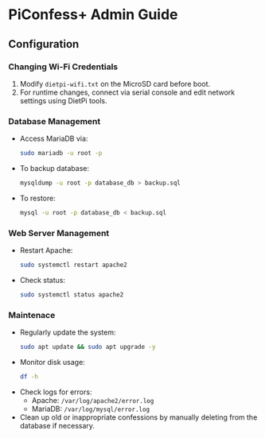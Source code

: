 # PiConfess+ Admin Guide

## Configuration

### Changing Wi-Fi Credentials

1. Modify `dietpi-wifi.txt` on the MicroSD card before boot.
2. For runtime changes, connect via serial console and edit network settings using DietPi tools.

### Database Management

- Access MariaDB via:
  ```bash
  sudo mariadb -u root -p
  ```
- To backup database:
  ```bash
  mysqldump -u root -p database_db > backup.sql
  ```
- To restore:
  ```bash
  mysql -u root -p database_db < backup.sql
  ```

### Web Server Management

- Restart Apache:
  ```bash
  sudo systemctl restart apache2
  ```
- Check status:
  ```bash
  sudo systemctl status apache2
  ```

### Maintenace

- Regularly update the system:
  ```bash
  sudo apt update && sudo apt upgrade -y
  ```
- Monitor disk usage:
  ```bash
  df -h
  ```
- Check logs for errors:
  - Apache: `/var/log/apache2/error.log`
  - MariaDB: `/var/log/mysql/error.log`
- Clean up old or inappropriate confessions by manually deleting from the database if necessary.
